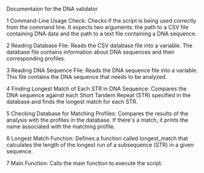 Documentaion for the DNA validator

1 Command-Line Usage Check: Checks if the script is being used correctly from the command line. It expects two arguments: the path to a CSV file containing DNA data and the path to a text file containing a DNA sequence.

2 Reading Database File: Reads the CSV database file into a variable. The database file contains information about DNA sequences and their corresponding profiles.

3 Reading DNA Sequence File: Reads the DNA sequence file into a variable. This file contains the DNA sequence that needs to be analyzed.

4 Finding Longest Match of Each STR in DNA Sequence: Compares the DNA sequence against each Short Tandem Repeat (STR) specified in the database and finds the longest match for each STR.

5 Checking Database for Matching Profiles: Compares the results of the analysis with the profiles in the database. If there's a match, it prints the name associated with the matching profile.

6 Longest Match Function: Defines a function called longest_match that calculates the length of the longest run of a subsequence (STR) in a given sequence.

7 Main Function: Calls the main function to execute the script.
